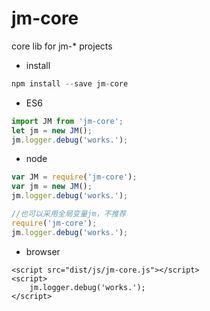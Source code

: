 # jm-core

core lib for jm-* projects

- install

```javascript
npm install --save jm-core
```

- ES6

```javascript
import JM from 'jm-core';
let jm = new JM();
jm.logger.debug('works.');

```

- node

```javascript
var JM = require('jm-core');
var jm = new JM();
jm.logger.debug('works.');

//也可以采用全局变量jm，不推荐
require('jm-core');
jm.logger.debug('works.');

```

- browser

```
<script src="dist/js/jm-core.js"></script>
<script>
    jm.logger.debug('works.');
</script>
```
